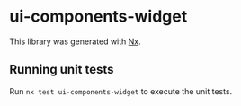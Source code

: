 # ui-components-widget

This library was generated with [Nx](https://nx.dev).

## Running unit tests

Run `nx test ui-components-widget` to execute the unit tests.
